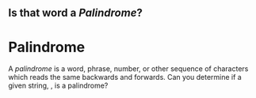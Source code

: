 ## Is that word a *Palindrome*?
# Palindrome
A *palindrome* is a word, phrase, number, or other sequence of characters which reads the same backwards and forwards. Can you determine if a given string, , is a palindrome?
